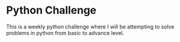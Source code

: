 # Python Challenge 
<p> This is a weekly python challenge where I will be attempting to solve problems in python from basic to advance level. </p>
